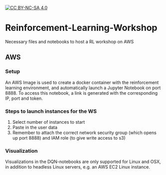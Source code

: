 [![CC BY-NC-SA 4.0][cc-by-nc-sa-shield]][cc-by-nc-sa]

[cc-by-nc-sa]: https://creativecommons.org/licenses/by-nc-sa/4.0/
[cc-by-nc-sa-shield]: https://mirrors.creativecommons.org/presskit/buttons/80x15/svg/by-nc-sa.svg

# Reinforcement-Learning-Workshop
Necessary files and notebooks to host a RL workshop on AWS

## AWS

### Setup

An AWS Image is used to create a docker container with the reinforcement learning environment, and automatically launch a Jupyter Notebook on port 8888. To access this notebook, a link is generated with the corresponding IP, port and token.

### Steps to launch instances for the WS

1. Select number of instances to start
2. Paste in the user data
3. Remember to attach the correct network security group (which opens up port 8888) and IAM role (to give write access to s3)

### Visualization
Visualizations in the DQN-notebooks are only supported for Linux and OSX, in addition to headless Linux servers, e.g. an AWS EC2 Linux instance. 
